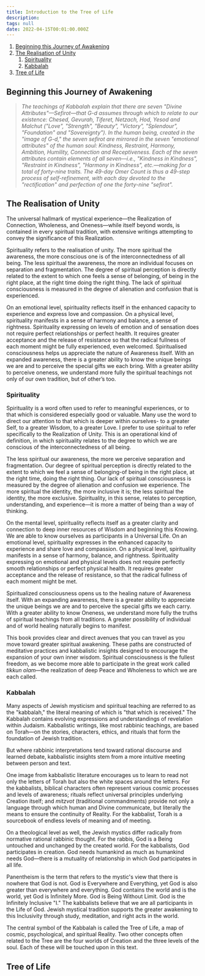 ```yaml
---
title: Introduction to the Tree of Life
description:
tags: null
date: 2022-04-15T00:01:00.000Z
---
```


1. [Beginning this Journey of Awakening](#beginning-this-journey-of-awakening)
2. [The Realisation of Unity](#the-realisation-of-unity)
   1. [Spirituality](#spirituality)
   2. [Kabbalah](#kabbalah)
3. [Tree of Life](#tree-of-life)

## Beginning this Journey of Awakening

> _The teachings of Kabbalah explain that there are seven "Divine Attributes"&mdash;Sefirot&mdash;that G-d assumes through which to relate to our existence: Chesed, Gevurah, Tiferet, Netzach, Hod, Yesod and Malchut ("Love", "Strength", "Beauty", "Victory", "Splendour", "Foundation" and "Sovereignty"). In the human being, created in the "image of G-d," the seven sefirot are mirrored in the seven "emotional attributes" of the human soul: Kindness, Restraint, Harmony, Ambition, Humility, Connection and Receptiveness. Each of the seven attributes contain elements of all seven&mdash;i.e., "Kindness in Kindness", "Restraint in Kindness", "Harmony in Kindness", etc.&mdash;making for a total of forty-nine traits. The 49-day Omer Count is thus a 49-step process of self-refinement, with each day devoted to the "rectification" and perfection of one the forty-nine "sefirot"._

## The Realisation of Unity

The universal hallmark of mystical experience&mdash;the Realization of Connection, Wholeness, and Oneness&mdash;while itself beyond words, is contained in every spiritual tradition, with extensive writings attempting to convey the significance of this Realization.

Spirituality refers to the realisation of unity. The more spiritual the awareness, the more conscious one is of the interconnectedness of all being. The less spiritual the awareness, the more an individual focuses on separation and fragmentation. The degree of spiritual perception is directly related to the extent to which one feels a sense of belonging, of being in the right place, at the right time doing the right thing. The lack of spiritual consciousness is measured in the degree of alienation and confusion that is experienced.

On an emotional level, spirituality reflects itself in the enhanced capacity to experience and express love and compassion. On a physical level, spirituality manifests in a sense of harmony and balance, a sense of rightness. Spirituality expressing on levels of emotion and of sensation does not require perfect relationships or perfect health. It requires greater acceptance and the release of resistance so that the radical fullness of each moment might be fully experienced, even welcomed.
Spiritualised consciousness helps us appreciate the nature of Awareness itself. With an expanded awareness, there is a greater ability to know the unique beings we are and to perceive the special gifts we each bring. With a greater ability to perceive oneness, we understand more fully the spiritual teachings not only of our own tradition, but of other’s too.

### Spirituality

Spirituality is a word often used to refer to meaningful experiences, or to that which is considered especially good or valuable. Many use the word to direct our attention to that which is deeper within ourselves- to a greater Self, to a greater Wisdom, to a greater Love. I prefer to use spiritual to refer specifically to the Realization of Unity. This is an operational kind of definition, in which spirituality relates to the degree to which we are conscious of the interconnectedness of all being.

The less spiritual our awareness, the more we perceive separation and fragmentation. Our degree of spiritual perception is directly related to the extent to which we feel a sense of belonging-of being in the right place, at the right time, doing the right thing. Our lack of spiritual consciousness is measured by the degree of alienation and confusion we experience. The more spiritual the identity, the more inclusive it is; the less spiritual the identity, the more exclusive. Spirituality, in this sense, relates to perception, understanding, and experience&mdash;it is more a matter of being than a way of thinking.

On the mental level, spirituality reflects itself as a greater clarity and connection to deep inner resources of Wisdom and beginning this
Knowing. We are able to know ourselves as participants in a Universal Life. On an emotional level, spirituality expresses in the enhanced capacity to experience and share love and compassion. On a physical level, spirituality manifests in a sense of harmony, balance, and rightness. Spirituality expressing on emotional and physical levels does not require perfectly smooth relationships or perfect physical health. It requires greater acceptance and the release of resistance, so that the radical fullness of each moment might be met.

Spiritualized consciousness opens us to the healing nature of Awareness itself. With an expanding awareness, there is a greater ability to appreciate the unique beings we are and to perceive the special gifts we each carry. With a greater ability to know Oneness, we understand more fully the truths of spiritual teachings from all traditions. A greater possibility of individual and of world healing naturally begins to manifest.

This book provides clear and direct avenues that you can travel as you move toward greater spiritual awakening. These paths are constructed of meditative practices and kabbalistic insights designed to encourage the expansion of your own inner wisdom. Spiritual consciousness is the fullest freedom, as we become more able to participate in the great work called _tikkun olam_&mdash;the realization of deep Peace and Wholeness to
which we are each called.

### Kabbalah

Many aspects of Jewish mysticism and spiritual teaching are referred to as the "kabbalah," the literal meaning of which is "that which is received." The Kabbalah contains evolving expressions and understandings of revelation within Judaism. Kabbalistic writings, like most rabbinic teachings, are based on Torah&mdash;on the stories, characters, ethics, and rituals that form the foundation of Jewish tradition.

But where rabbinic interpretations tend toward rational discourse and learned debate, kabbalistic insights stem from a more intuitive meeting between person and text.

One image from kabbalistic literature encourages us to learn to read not only the letters of Torah but also the white spaces around the letters. For the kabbalists, biblical characters often represent various cosmic processes and levels of awareness; rituals reflect universal principles underlying Creation itself; and _mitzvot_ (traditional commandments) provide not only a language through which human and Divine communicate, but literally the means to ensure the continuity of Reality. For the kabbalist, Torah is a sourcebook of endless levels of meaning and of meeting.

On a theological level as well, the Jewish mystics differ radically from normative rational rabbinic thought. For the rabbis, God is a Being untouched and unchanged by the created world. For the kabbalists, God participates in creation. God needs humankind as much as humankind needs God&mdash;there is a mutuality of relationship in which God participates in all life.

Panentheism is the term that refers to the mystic's view that there is nowhere that God is not. God is Everywhere and Everything, yet God is also greater than everywhere and everything. God contains the world and is the world, yet God is Infinitely More. God is Being Without Limit. God is the Infinitely Inclusive "I." The kabbalists believe that we are all participants in the Life of God. Jewish mystical tradition supports the greater awakening to this Inclusivity through study, meditation, and right acts in the world.

The central symbol of the Kabbalah is called the Tree of Life, a map of cosmic, psychological, and spiritual Reality. Two other concepts often related to the Tree are the four worlds of Creation and the three levels of the soul. Each of these will be touched upon in this text.

## Tree of Life
